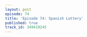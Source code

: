 ```yaml
---
layout: post
episode: 74
title: 'Episode 74: Spanish Lottery'
published: true
track_id: 349410245
---
```

<div class='list post-player' track='{{page.track_id}}'></div>
